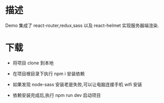 # 描述

Demo 集成了 react-router,redux,sass 以及 react-helmet 实现服务器端渲染.

# 下载

- 将项目 clone 到本地

- 在项目根目录下执行 npm i 安装依赖

- 如果发现 node-sass 安装老是失败,可以让电脑连接手机 wifi 安装

- 依赖安装完成后,执行 npm run dev 启动项目
